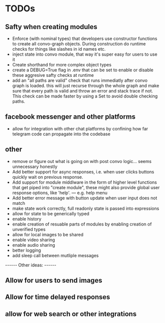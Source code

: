 # TODOs


## Safty when creating modules
- Enforce (with nominal types) that developers use constructor functions to create all convo-graph objects. During construction do runtime checks for things like slashes in id names etc. 
- inject state into convo module, that way it's super easy for users to use it 
- Create shorthand for more complex object types
- create a DEBUG=True flag in .env that can be set to enable or disable these aggresive safty checks at runtime
- add an "all paths are valid" check that runs immediatly after convo graph is loaded. this will just recurse through the whole graph and make sure that every path is valid and throw an error and stack trace if not. This check can be made faster by using a Set to avoid double checking paths. 


## facebook messenger and other platforms
- allow for integration with other chat platforms by confining how far telegram code can propagate into the codebase

## other
- remove or figure out what is going on with post convo logic... seems unnecessary honestly
- Add better support for async responses, i.e. when user clicks buttons quickly wait on previous response.
- Add support for module middlware in the form of higher level functions that get piped into "create module", these might also provide global user response options, like 'help'. — e.g. help menu
- Add better error message with button update when user input does not match
- make state work correctly, full readonly state is passed into expressions
- allow for state to be generically typed
- enable history
- enable creation of resuable parts of modules by enabling creation of unverified types
- allow for local images to be shared
- enable video sharing 
- enable audio sharing
- better logging
- add sleep call between mutliple messages

------ Other ideas: ------

## Allow for users to send images 
## Allow for time delayed responses 
## allow for web search or other integrations

